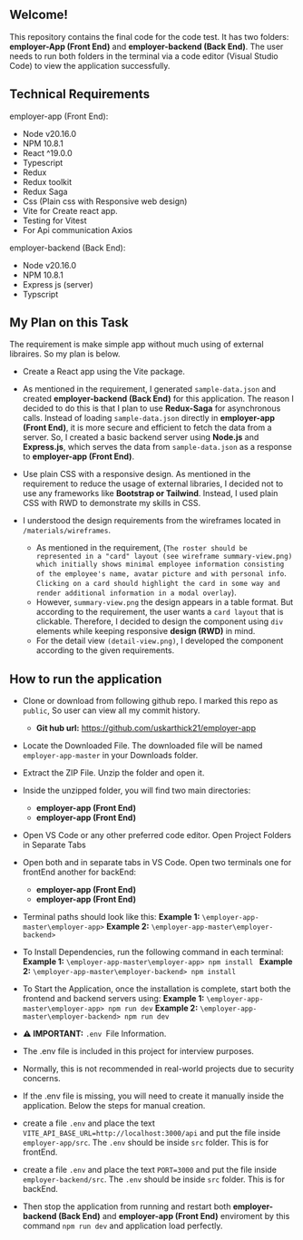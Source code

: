 ## Welcome!

This repository contains the final code for the code test.
It has two folders: **employer-App (Front End)** and **employer-backend (Back End)**.
The user needs to run both folders in the terminal via a code editor (Visual Studio Code) to view the application successfully.

## Technical Requirements

employer-app (Front End):

- Node v20.16.0
- NPM 10.8.1
- React ^19.0.0
- Typescript
- Redux
- Redux toolkit
- Redux Saga
- Css (Plain css with Responsive web design)
- Vite for Create react app.
- Testing for Vitest
- For Api communication Axios

employer-backend (Back End):

- Node v20.16.0
- NPM 10.8.1
- Express js (server)
- Typscript

## My Plan on this Task

The requirement is make simple app without much using of external libraires. So my plan is below.

- Create a React app using the Vite package.

- As mentioned in the requirement, I generated `sample-data.json` and created **employer-backend (Back End)** for this application.
  The reason I decided to do this is that I plan to use **Redux-Saga** for asynchronous calls. Instead of loading `sample-data.json` directly in **employer-app (Front End)**, it is more secure and efficient to fetch the data from a server.
  So, I created a basic backend server using **Node.js** and **Express.js**, which serves the data from `sample-data.json` as a response to **employer-app (Front End)**.

- Use plain CSS with a responsive design. As mentioned in the requirement to reduce the usage of external libraries, I decided not to use any frameworks like **Bootstrap or Tailwind**. Instead, I used plain CSS with RWD to demonstrate my skills in CSS.

- I understood the design requirements from the wireframes located in `/materials/wireframes`.
  - As mentioned in the requirement, (`The roster should be represented in a "card" layout (see wireframe summary-view.png) which initially shows minimal employee information consisting of the employee's name, avatar picture and with personal info`. `Clicking on a card should highlight the card in some way and render additional information in a modal overlay`).
  - However, `summary-view.png` the design appears in a table format. But according to the requirement, the user wants a `card layout` that is clickable. Therefore, I decided to design the component using `div` elements while keeping responsive **design (RWD)** in mind.
  - For the detail view `(detail-view.png)`, I developed the component according to the given requirements.

## How to run the application

- Clone or download from following github repo. I marked this repo as `public`, So user can view all my commit history.
  - **Git hub url:** https://github.com/uskarthick21/employer-app
- Locate the Downloaded File. The downloaded file will be named `employer-app-master` in your Downloads folder.

- Extract the ZIP File. Unzip the folder and open it.

- Inside the unzipped folder, you will find two main directories:

  - **employer-app (Front End)**
  - **employer-app (Front End)**

- Open VS Code or any other preferred code editor. Open Project Folders in Separate Tabs
- Open both and in separate tabs in VS Code. Open two terminals one for frontEnd another for backEnd:

  - **employer-app (Front End)**
  - **employer-app (Front End)**

- Terminal paths should look like this:
  **Example 1:** `\employer-app-master\employer-app>`
  **Example 2:** `\employer-app-master\employer-backend>`

- To Install Dependencies, run the following command in each terminal:
  **Example 1:** `\employer-app-master\employer-app> npm install `
  **Example 2:** `\employer-app-master\employer-backend> npm install`

- To Start the Application, once the installation is complete, start both the frontend and backend servers using:
  **Example 1:** `\employer-app-master\employer-app> npm run dev`
  **Example 2:** `\employer-app-master\employer-backend> npm run dev`

- **⚠️ IMPORTANT:** `.env `File Information.
- The .env file is included in this project for interview purposes.
- Normally, this is not recommended in real-world projects due to security concerns.
- If the .env file is missing, you will need to create it manually inside the application. Below the steps for manual creation.
- create a file `.env` and place the text `VITE_API_BASE_URL=http://localhost:3000/api` and put the file inside `employer-app/src`. The `.env` should be inside `src` folder. This is for frontEnd.
- create a file `.env` and place the text `PORT=3000` and put the file inside `employer-backend/src`. The `.env` should be inside `src` folder. This is for backEnd.
- Then stop the application from running and restart both **employer-backend (Back End)** and **employer-app (Front End)** enviroment by this command `npm run dev` and application load perfectly.
